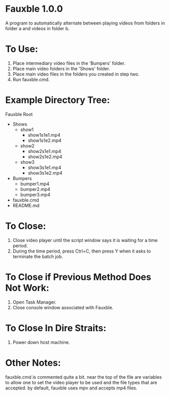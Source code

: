 # Fauxble 1.0.0
A program to automatically alternate between playing videos from folders in folder a and videos in folder b.

# To Use:
1. Place intermediary video files in the 'Bumpers' folder.
2. Place main video folders in the 'Shows' folder.
3. Place main video files in the folders you created in step two.
4. Run fauxble.cmd.

# Example Directory Tree:

Fauxble Root
- Shows
  - show1
    - show1s1e1.mp4
    - show1s1e2.mp4
  - show2
    - show2s1e1.mp4
    - show2s1e2.mp4
  - show3
    - show3s1e1.mp4
    - show3s1e2.mp4
- Bumpers
  - bumper1.mp4
  - bumper2.mp4
  - bumper3.mp4
- fauxble.cmd
- README.md

# To Close:
1. Close video player until the script window says it is waiting for a time period.
2. During the time period, press Ctrl+C, then press Y when it asks to terminate the batch job.

# To Close if Previous Method Does Not Work:
1. Open Task Manager.
2. Close console window associated with Fauxble.

# To Close In Dire Straits:
1. Power down host machine.

# Other Notes:
fauxble.cmd is commented quite a bit. near the top of the file are variables to allow one to set the video player to be used and the file types that are accepted. 
by default, fauxble uses mpv and accepts mp4 files.
